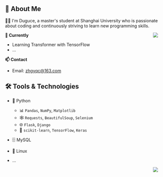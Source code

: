 ## 👋 About Me

👨‍🎓 I'm Duguce, a master's student at Shanghai University who is passionate about coding and continuously striving to learn new programming skills.

<img align="right" src="https://github-readme-stats.vercel.app/api?username=Duguce&show_icons=true&icon_color=black&text_color=718096&bg_color=00000000&hide_title=true&line_height=24&v=5&style=flat" />

**🌱 Currently**

- Learning Transformer with TensorFlow
- ...

**📫 Contact**

- Email: [zhgyqc@163.com](mailto:zhgyqc@163.com)

## 🛠️ Tools & Technologies

- 🐍 Python
  - 📊 `Pandas`, `NumPy`, `Matplotlib`
  - 🕸️ `Requests`, `BeautifulSoup`, `Selenium`
  - 🌐 `Flask`, `Django`
  - 🤖 `scikit-learn`, `TensorFlow`, `Keras`
- 🗄️ MySQL
- 🐧 Linux
- ...


  <img align="right" src="https://komarev.com/ghpvc/?username=Duguce&style=flat-square&color=blueviolet">
